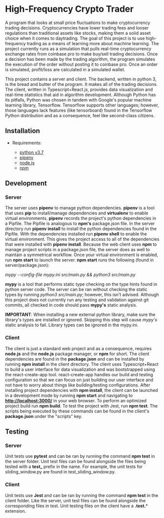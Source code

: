 # High-Frequency Crypto Trader

A program that looks at small price fluctuations to make cryptocurrency trading decisions. Cryptocurrencies have lower trading fees and looser regulations than traditional assets like stocks, making them a solid asset choice when it comes to daytrading. The goal of this project is to use high-frequency trading as a means of learning more about machine learning. The project currently runs as a simulation that pulls real-time cryptocurrency exchange rates from coinbase pro to make buy/sell trading decisions. Once a decision has been made by the trading algorithm, the program simulates the execution of the order without posting it to coinbase pro. Once an order is simulated, profit/loss are calculated in a simulated wallet.

This project contains a server and client. The backend, written in python 3, is the bread and butter of the program. It makes all of the trading decisions. The client, written in Typescript+React.js, provides data visualization and real-time statistics that aid in algorithm development. Although Python has its pitfalls, Python was chosen in tandem with Google's popular machine learning library, Tensorflow. Tensorflow supports other languages; however, those languages lack features (like tensorboard) found in the Tensorflow Python distribution and as a consequence, feel like second-class citizens.

## Installation

- Requirements:

  - [python v3.7](https://www.python.org/downloads/)
  - [pipenv](https://pipenv.readthedocs.io/en/latest/)
  - [node.js](https://nodejs.org/en/)
  - [npm](https://www.npmjs.com/get-npm)

## Development

### Server

The server uses **pipenv** to manage python dependencies. **pipenv** is a tool that uses **pip** to install/manage dependencies and **virtualenv** to enable virtual environments. **pipenv** records the project's python dependencies in a Pipfile. The Pipfile is analogous to **npm's** package.json file. In the server directory run **pipenv install** to install the python dependencies found in the Pipfile. With the dependencies installed run **pipenv shell** to enable the virtual environment. This gives the project access to all of the dependencies that were installed with **pipenv install**. Because the web client uses **npm** to manage project scripts in a package.json file, the server does as well to maintain a symmetrical workflow. Once your virtual environment is enabled, run **npm start** to launch the server. **npm start** runs the following (found in server/package.json):

_mypy --config-file mypy.ini src/main.py && python3 src/main.py_

**mypy** is a tool that performs static type checking on the type hints found in python server code. The server can be ran without checking the static types by running _python3 src/main.py_; however, this isn't advised. Although this project does not currently run any testing and validation against git commits, all checked in code should pass **mypy's** static analysis.

**IMPORTANT**: When installing a new external python library, make sure the library's types are installed or ignored. Skipping this step will cause _mypy's_ static analysis to fail. Library types can be ignored in the mypy.ini.

### Client

The client is just a standard web project and as a consequence, requires **node.js** and the **node.js** package manager, or **npm** for short. The client dependencies are found in the **package.json** and can be installed by running **npm install** in the client directory. The client uses Typescript+React to build a user interface for data visualization and was bootstrapped using the react-create-app tool. react-create-app handles our build and testing configuration so that we can focus on just building our user interface and not have to worry about things like building/testing configurations. After installing project dependencies with **npm install**, the client can be launched in a development mode by running **npm start** and navigating to **<http://localhost:3000/>** in your web browser. To perform an optimized project build run **npm build**. To test the project with Jest, run **npm test**. The scripts being executed by these commands can be found in the client's **package.json** under the "scripts" key.

## Testing

### Server

Unit tests use **pytest** and can be ran by running the command **npm test** in the server folder. Unit test files can be found alongside the files being tested with a **test_** prefix in the name. For example, the unit tests for sliding_window.py are found in test_sliding_window.py.

### Client

Unit tests use **Jest** and can be ran by running the command **npm test** in the client folder. Like the server, unit test files can be found alongside the corresponding files in test. Unit testing files on the client have a **.test.*** extension.
